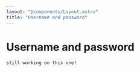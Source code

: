```yaml
---
layout: "@components/Layout.astro"
title: "Username and password"
---
```


# Username and password

```
still working on this one!
```
